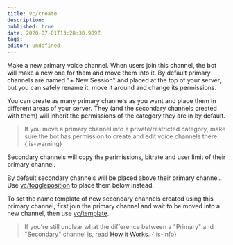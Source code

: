```yaml
---
title: vc/create
description: 
published: true
date: 2020-07-01T13:28:38.909Z
tags: 
editor: undefined
---
```


Make a new primary voice channel. When users join this channel, the bot will make a new one for them and move them into it. By default primary channels are named "+ New Session" and placed at the top of your server, but you can safely rename it, move it around and change its permissions.

You can create as many primary channels as you want and place them in different areas of your server. They (and the secondary channels created with them) will inherit the permissions of the category they are in by default.

> If you move a primary channel into a private/restricted category, make sure the bot has permission to create and edit voice channels there.
{.is-warning}

Secondary channels will copy the perimissions, bitrate and user limit of their primary channel.

By default secondary channels will be placed above their primary channel. Use [vc/toggleposition](/command/toggleposition) to place them below instead.

To set the name template of new secondary channels created using this primary channel, first join the primary channel and wait to be moved into a new channel, then use [vc/template](/command/template).

> If you're still unclear what the difference between a "Primary" and "Secondary" channel is, read [How it Works](/how-it-works).
{.is-info}
